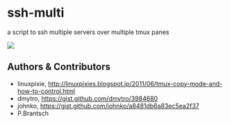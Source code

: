 # ssh-multi

a script to ssh multiple servers over multiple tmux panes

![](https://github.com/johnko/ssh-multi/raw/master/screenshot.png)

## Authors & Contributors
* linuxpixie, http://linuxpixies.blogspot.jp/2011/06/tmux-copy-mode-and-how-to-control.html
* dmytro, https://gist.github.com/dmytro/3984680
* johnko, https://gist.github.com/johnko/a8481db6a83ec5ea2f37
* P.Brantsch
